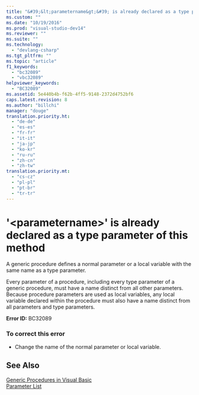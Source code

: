```yaml
---
title: "&#39;&lt;parametername&gt;&#39; is already declared as a type parameter of this method | hehe"
ms.custom: ""
ms.date: "10/19/2016"
ms.prod: "visual-studio-dev14"
ms.reviewer: ""
ms.suite: ""
ms.technology: 
  - "devlang-csharp"
ms.tgt_pltfrm: ""
ms.topic: "article"
f1_keywords: 
  - "bc32089"
  - "vbc32089"
helpviewer_keywords: 
  - "BC32089"
ms.assetid: 5e440b4b-f62b-4ff5-9148-2372d4752bf6
caps.latest.revision: 8
ms.author: "billchi"
manager: "douge"
translation.priority.ht: 
  - "de-de"
  - "es-es"
  - "fr-fr"
  - "it-it"
  - "ja-jp"
  - "ko-kr"
  - "ru-ru"
  - "zh-cn"
  - "zh-tw"
translation.priority.mt: 
  - "cs-cz"
  - "pl-pl"
  - "pt-br"
  - "tr-tr"
---
```

# &#39;&lt;parametername&gt;&#39; is already declared as a type parameter of this method
A generic procedure defines a normal parameter or a local variable with the same name as a type parameter.  
  
 Every parameter of a procedure, including every type parameter of a generic procedure, must have a name distinct from all other parameters. Because procedure parameters are used as local variables, any local variable declared within the procedure must also have a name distinct from all parameters and type parameters.  
  
 **Error ID:** BC32089  
  
### To correct this error  
  
-   Change the name of the normal parameter or local variable.  
  
## See Also  
 [Generic Procedures in Visual Basic](../Topic/Generic%20Procedures%20in%20Visual%20Basic.md)   
 [Parameter List](../Topic/Parameter%20List%20\(Visual%20Basic\).md)